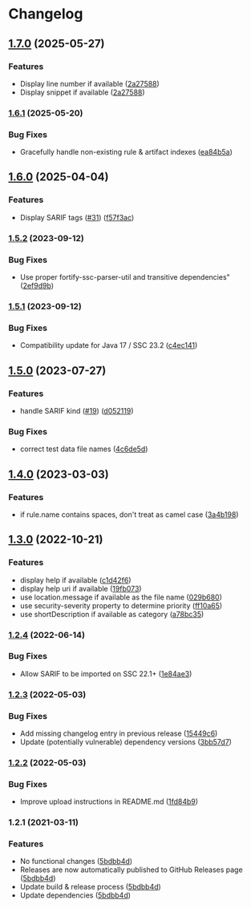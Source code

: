 # Changelog

## [1.7.0](https://www.github.com/fortify/fortify-ssc-parser-sarif/compare/v1.6.1...v1.7.0) (2025-05-27)


### Features

* Display line number if available ([2a27588](https://www.github.com/fortify/fortify-ssc-parser-sarif/commit/2a27588edc2fe8847f5e3df1c83e52a08646009c))
* Display snippet if available ([2a27588](https://www.github.com/fortify/fortify-ssc-parser-sarif/commit/2a27588edc2fe8847f5e3df1c83e52a08646009c))

### [1.6.1](https://www.github.com/fortify/fortify-ssc-parser-sarif/compare/v1.6.0...v1.6.1) (2025-05-20)


### Bug Fixes

* Gracefully handle non-existing rule & artifact indexes ([ea84b5a](https://www.github.com/fortify/fortify-ssc-parser-sarif/commit/ea84b5a80d0652672e39643a11f3664521011578))

## [1.6.0](https://www.github.com/fortify/fortify-ssc-parser-sarif/compare/v1.5.2...v1.6.0) (2025-04-04)


### Features

* Display SARIF tags ([#31](https://www.github.com/fortify/fortify-ssc-parser-sarif/issues/31)) ([f57f3ac](https://www.github.com/fortify/fortify-ssc-parser-sarif/commit/f57f3ac7a996b98a108fdfd27dc7f56f53a3cde4))

### [1.5.2](https://www.github.com/fortify/fortify-ssc-parser-sarif/compare/v1.5.1...v1.5.2) (2023-09-12)


### Bug Fixes

* Use proper fortify-ssc-parser-util and transitive dependencies" ([2ef9d9b](https://www.github.com/fortify/fortify-ssc-parser-sarif/commit/2ef9d9bb3eaeb171b0e8d5bdbe07a70cc9e8af0e))

### [1.5.1](https://www.github.com/fortify/fortify-ssc-parser-sarif/compare/v1.5.0...v1.5.1) (2023-09-12)


### Bug Fixes

* Compatibility update for Java 17 / SSC 23.2 ([c4ec141](https://www.github.com/fortify/fortify-ssc-parser-sarif/commit/c4ec1417be505e9705677921efe1422ae82abe55))

## [1.5.0](https://www.github.com/fortify/fortify-ssc-parser-sarif/compare/v1.4.0...v1.5.0) (2023-07-27)


### Features

* handle SARIF kind ([#19](https://www.github.com/fortify/fortify-ssc-parser-sarif/issues/19)) ([d052119](https://www.github.com/fortify/fortify-ssc-parser-sarif/commit/d05211948a66c0fe070abd151ee4935d2597a6ff))


### Bug Fixes

* correct test data file names ([4c6de5d](https://www.github.com/fortify/fortify-ssc-parser-sarif/commit/4c6de5d0c7ac9496a5a4be1244c6ab0e0c5b0091))

## [1.4.0](https://www.github.com/fortify/fortify-ssc-parser-sarif/compare/v1.3.0...v1.4.0) (2023-03-03)


### Features

* if rule.name contains spaces, don't treat as camel case ([3a4b198](https://www.github.com/fortify/fortify-ssc-parser-sarif/commit/3a4b198e92a2927fdc72baab7e4afd348ba2dfac))

## [1.3.0](https://www.github.com/fortify-ps/fortify-ssc-parser-sarif/compare/v1.2.4...v1.3.0) (2022-10-21)


### Features

* display help if available ([c1d42f6](https://www.github.com/fortify-ps/fortify-ssc-parser-sarif/commit/c1d42f6913b6a5927ea668ccb193feeba683fe17))
* display help uri if available ([19fb073](https://www.github.com/fortify-ps/fortify-ssc-parser-sarif/commit/19fb073abe0cc9c607a617da617e21455859b8f8))
* use location.message if available as the file name ([029b680](https://www.github.com/fortify-ps/fortify-ssc-parser-sarif/commit/029b680d0ede805195c75423596fef66c4aead2d))
* use security-severity property to determine priority ([ff10a65](https://www.github.com/fortify-ps/fortify-ssc-parser-sarif/commit/ff10a65d4812d470bde2b28e204990b535355584))
* use shortDescription if available as category ([a78bc35](https://www.github.com/fortify-ps/fortify-ssc-parser-sarif/commit/a78bc353022334bfbd3728e1f9484761b61476c0))

### [1.2.4](https://www.github.com/fortify-ps/fortify-ssc-parser-sarif/compare/v1.2.3...v1.2.4) (2022-06-14)


### Bug Fixes

* Allow SARIF to be imported on SSC 22.1+ ([1e84ae3](https://www.github.com/fortify-ps/fortify-ssc-parser-sarif/commit/1e84ae3545a76e8fa1fdd1f460511cfabd873a97))

### [1.2.3](https://www.github.com/fortify-ps/fortify-ssc-parser-sarif/compare/v1.2.2...v1.2.3) (2022-05-03)


### Bug Fixes

* Add missing changelog entry in previous release ([15449c6](https://www.github.com/fortify-ps/fortify-ssc-parser-sarif/commit/15449c69818193278263d15e8654d0112b346cd3))
* Update (potentially vulnerable) dependency versions ([3bb57d7](https://www.github.com/fortify-ps/fortify-ssc-parser-sarif/commit/3bb57d731bfd18957f3d15adf742cf8a976042c6))

### [1.2.2](https://www.github.com/fortify-ps/fortify-ssc-parser-sarif/compare/v1.2.1...v1.2.2) (2022-05-03)


### Bug Fixes

* Improve upload instructions in README.md ([1fd84b9](https://www.github.com/fortify-ps/fortify-ssc-parser-sarif/commit/1fd84b93cf7e585b862d9458de10327a680a0516))

### 1.2.1 (2021-03-11)


### Features

* No functional changes ([5bdbb4d](https://www.github.com/fortify-ps/fortify-ssc-parser-sarif/commit/5bdbb4d19a33e9cb76e4b2d219bb391606c84c57))
* Releases are now automatically published to GitHub Releases page ([5bdbb4d](https://www.github.com/fortify-ps/fortify-ssc-parser-sarif/commit/5bdbb4d19a33e9cb76e4b2d219bb391606c84c57))
* Update build & release process ([5bdbb4d](https://www.github.com/fortify-ps/fortify-ssc-parser-sarif/commit/5bdbb4d19a33e9cb76e4b2d219bb391606c84c57))
* Update dependencies ([5bdbb4d](https://www.github.com/fortify-ps/fortify-ssc-parser-sarif/commit/5bdbb4d19a33e9cb76e4b2d219bb391606c84c57))
